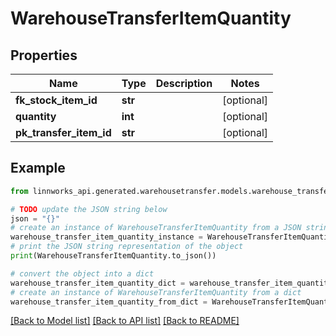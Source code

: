 # WarehouseTransferItemQuantity


## Properties

Name | Type | Description | Notes
------------ | ------------- | ------------- | -------------
**fk_stock_item_id** | **str** |  | [optional] 
**quantity** | **int** |  | [optional] 
**pk_transfer_item_id** | **str** |  | [optional] 

## Example

```python
from linnworks_api.generated.warehousetransfer.models.warehouse_transfer_item_quantity import WarehouseTransferItemQuantity

# TODO update the JSON string below
json = "{}"
# create an instance of WarehouseTransferItemQuantity from a JSON string
warehouse_transfer_item_quantity_instance = WarehouseTransferItemQuantity.from_json(json)
# print the JSON string representation of the object
print(WarehouseTransferItemQuantity.to_json())

# convert the object into a dict
warehouse_transfer_item_quantity_dict = warehouse_transfer_item_quantity_instance.to_dict()
# create an instance of WarehouseTransferItemQuantity from a dict
warehouse_transfer_item_quantity_from_dict = WarehouseTransferItemQuantity.from_dict(warehouse_transfer_item_quantity_dict)
```
[[Back to Model list]](../README.md#documentation-for-models) [[Back to API list]](../README.md#documentation-for-api-endpoints) [[Back to README]](../README.md)


